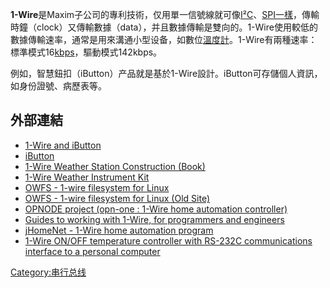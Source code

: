 **1-Wire**是Maxim子公司的專利技術，仅用單一信號線就可像[I²C](https://zh.wikipedia.org/wiki/I2C "wikilink")、[SPI一樣](../Page/序列周邊介面.md "wikilink")，傳輸時鐘（clock）又傳輸數據（data），并且數據傳輸是雙向的。1-Wire使用較低的數據傳輸速率，通常是用來溝通小型设备，如數位[溫度計](../Page/溫度計.md "wikilink")。1-Wire有兩種速率：標準模式16[kbps](https://zh.wikipedia.org/wiki/kbps "wikilink")，驅動模式142kbps。

例如，智慧鈕扣（iButton）产品就是基於1-Wire設計。iButton可存儲個人資訊，如身份證號、病歷表等。

## 外部連結

  - [1-Wire and iButton](http://www.maxim-ic.com/1-Wire.cfm?CMP=WP-7)
  - [iButton](http://www.ibutton.com)
  - [1-Wire Weather Station Construction
    (Book)](https://web.archive.org/web/20170920081823/http://weathertoys.net/)
  - [1-Wire Weather Instrument
    Kit](https://web.archive.org/web/20080613030926/http://www.aagelectronica.com/aag/index.html)
  - [OWFS - 1-wire filesystem for Linux](http://www.owfs.org/)
  - [OWFS - 1-wire filesystem for Linux (Old
    Site)](http://owfs.sourceforge.net/)
  - [OPNODE project (opn-one : 1-Wire home automation
    controller)](https://web.archive.org/web/20070430071556/http://www.opnode.org/)
  - [Guides to working with 1-Wire, for programmers and
    engineers](http://sheepdogguides.com/dst1main.htm)
  - [jHomeNet - 1-Wire home automation
    program](http://jhomenet.sourceforge.net/)
  - [1-Wire ON/OFF temperature controller with RS-232C communications
    interface to a personal computer](http://www.1wire.info/)

[Category:串行总线](https://zh.wikipedia.org/wiki/Category:串行总线 "wikilink")